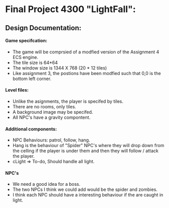# Final Project 4300 "LightFall":


## Design Documentation:

#### Game specifcation:

- The game will be comprsied of a modfied version of the Assignment 4 ECS engine.
- The tile size is 64*64 
- The window size is 1344 X 768  (20 * 12 tiles)
- Like assignment 3, the postions have been modfied such that 0,0 is the bottom left corner.



#### Level files:

- Unlike the asignments, the player is specifed by tiles.
- There are no rooms, only tiles.
- A background image may be specifed.
- All NPC's have a gravity compontent. 

#### Additional components:

- NPC Behaviours: patrol, follow, hang.
- Hang is the behaviour of "Spider" NPC's where they will drop down from the celling if the player is under them and then they will follow / attack the player.
- cLight => To-do, Should handle all light.


#### NPC's 

- We need a good idea for a boss.
- The two NPCs I think we could add would be the spider and zombies.
- I think each NPC should have a interesting behaviour if the are caught in light.